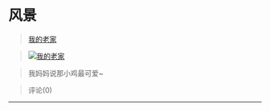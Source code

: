 # 风景
> [我的老家](/article/Arthur/Qzone/Albums/风景/我的老家)


>[![我的老家](https://pan.4a1801.life/d/Onedrive-4A1801/%E4%B8%AA%E4%BA%BA%E5%BB%BA%E7%AB%99/assets/Qzone/Albums/images/1CEB261E.jpeg)](/article/Arthur/Qzone/Albums/风景/我的老家) 


>我妈妈说那小鸡最可爱~ 


> 评论(0)


---
